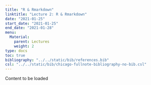 ```yaml
---
title: "R & Rmarkdown"		
linktitle: "Lecture	2: R & Rmarkdown"
date: "2021-01-25"
start_date: "2021-01-25"
end_date: "2021-01-28"
menu:
  Material:
    parent: Lectures
    weight: 2
type: docs
toc: true
bibliography: "../../static/bib/references.bib"
csl: "../../static/bib/chicago-fullnote-bibliography-no-bib.csl"
---
```


Content to be loaded
